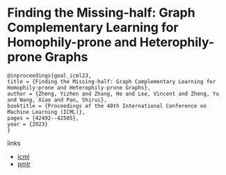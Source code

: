 # Finding the Missing-half: Graph Complementary Learning for Homophily-prone and Heterophily-prone Graphs

```
@inproceedings{goal_icml23,
title = {Finding the Missing-half: Graph Complementary Learning for Homophily-prone and Heterophily-prone Graphs},
author = {Zheng, Yizhen and Zhang, He and Lee, Vincent and Zheng, Yu and Wang, Xiao and Pan, Shirui},
booktitle = {Proceedings of the 40th International Conference on Machine Learning (ICML)},
pages = {42492--42505},
year = {2023}
}
```

links
- [icml](https://icml.cc/Conferences/2023/Schedule?showEvent=24752)
- [pmlr](https://proceedings.mlr.press/v202/zheng23h.html)
